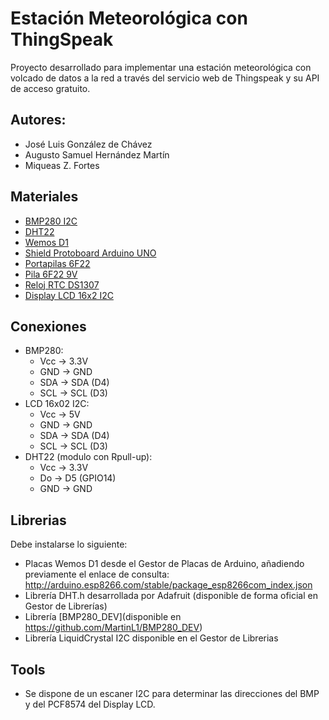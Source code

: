 # Estación Meteorológica con ThingSpeak

Proyecto desarrollado para implementar una estación meteorológica con volcado de datos a la red a través del servicio web de Thingspeak y su API de acceso gratuito.

## Autores: 
- José Luis González de Chávez 
- Augusto Samuel Hernández Martín
- Miqueas Z. Fortes

## Materiales

- [BMP280 I2C](https://www.digitalcodesign.com/shop/00016148-sensor-de-presion-y-temperatura-bmp280-3959?search=bmp280#attr=)
- [DHT22](https://www.digitalcodesign.com/shop/00016131-modulo-con-sensor-de-temperatura-y-humedad-dht22-3958?search=dht22#attr=)
- [Wemos D1](https://www.digitalcodesign.com/shop/00018340-wemos-d1-esp8266-wifi-4179?search=wemos#attr=)
- [Shield Protoboard Arduino UNO](https://www.digitalcodesign.com/shop/00016889-shield-protoboard-170-puntos-v-5-para-arduino-uno-4033?search=shield)
- [Portapilas 6F22](https://www.digitalcodesign.com/shop/00010528-adaptador-pila-9v-6f22-con-conector-dc-3397?search=6f22#attr=)
- [Pila 6F22 9V](https://www.digitalcodesign.com/shop/00010498-duracell-dur01925-pila-alcalina-plus-power-9v-6f22-3394?search=6f22#attr=)
- [Reloj RTC DS1307](https://www.digitalcodesign.com/shop/00016520-modulo-reloj-rtc-ds1307-at24c32-compatible-con-arduino-3997?search=rtc#attr=)
- [Display LCD 16x2 I2C](https://www.digitalcodesign.com/shop/00016025-pantalla-lcd-16x2-modulo-i2c-3947?search=lcd#attr=)

## Conexiones

- BMP280: 
	- Vcc -> 3.3V
	- GND -> GND
	- SDA -> SDA (D4)
	- SCL -> SCL (D3)
 - LCD 16x02 I2C:
 	- Vcc -> 5V
 	- GND -> GND
 	- SDA -> SDA (D4)
 	- SCL -> SCL (D3)
 - DHT22 (modulo con Rpull-up):
 	- Vcc -> 3.3V
 	- Do  -> D5 (GPIO14)
 	- GND -> GND

## Librerias

Debe instalarse lo siguiente:

- Placas Wemos D1 desde el Gestor de Placas de Arduino, añadiendo previamente el enlace de consulta: http://arduino.esp8266.com/stable/package_esp8266com_index.json
- Librería DHT.h desarrollada por Adafruit (disponible de forma oficial en Gestor de Librerías)
- Librería [BMP280_DEV](disponible en https://github.com/MartinL1/BMP280_DEV)
- Librería LiquidCrystal I2C disponible en el Gestor de Librerias

## Tools

- Se dispone de un escaner I2C para determinar las direcciones del BMP y del PCF8574 del Display LCD.
